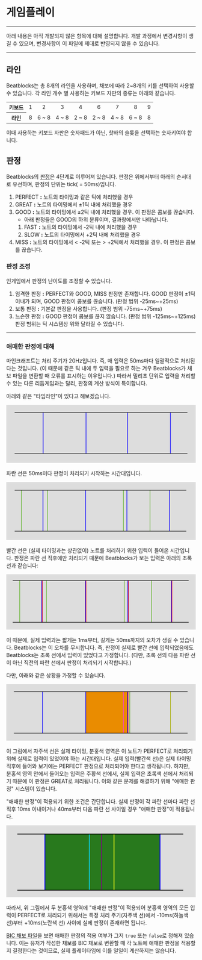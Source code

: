 # 게임플레이

---
아래 내용은 아직 개발되지 않은 항목에 대해 설명합니다. 개발 과정에서 변경사항이 생길 수 있으며, 변경사항이 이 파일에 제대로 반영되지 않을 수 있습니다.

---
## 라인
Beatblocks는 총 8개의 라인을 사용하며, 채보에 따라 2~8개의 키를 선택하여 사용할 수 있습니다.
각 라인 개수 별 사용하는 키보드 자판의 종류는 아래와 같습니다.
<table>
  <tr>
    <th>키보드</th>
    <td align="center">1</td>
    <td align="center">2</td>
    <td align="center">3</td>
    <td align="center">4</td>
    <td align="center">6</td>
    <td align="center">7</td>
    <td align="center">8</td>
    <td align="center">9</td>
  </tr>
  <tr align="center">
    <th>라인</th>
    <td>8</td>
    <td>6 ~ 8</td>
    <td>4 ~ 8</td>
    <td>2 ~ 8</td>
    <td>2 ~ 8</td>
    <td>4 ~ 8</td>
    <td>6 ~ 8</td>
    <td>8</td>
  </tr>
</table>
이때 사용하는 키보드 자판은 숫자패드가 아닌, 핫바의 슬롯을 선택하는 숫자키여야 합니다.

## 판정
Beatblocks의 [판정](../src/main/java/net/spacedvoid/beatblocks/common/Judgements.java)은 4단계로 이루어져 있습니다.
판정은 위에서부터 아래의 순서대로 우선하며, 판정의 단위는 tick( = 50ms)입니다.
1. PERFECT **:** 노트의 타이밍과 같은 틱에 처리했을 경우
2. GREAT **:** 노트의 타이밍에서 ±1틱 내에 처리했을 경우
3. GOOD **:** 노트의 타이밍에서 ±2틱 내에 처리했을 경우. 이 판정은 콤보를 끊습니다.
   - 아래 판정들은 GOOD의 하위 분류이며, 결과창에서만 나타납니다.
    1. FAST **:** 노트의 타이밍에서 -2틱 내에 처리했을 경우
    2. SLOW **:** 노트의 타이밍에서 +2틱 내에 처리했을 경우
4. MISS **:** 노트의 타이밍에서 < -2틱 또는 > +2틱에서 처리했을 경우. 이 판정은 콤보를 끊습니다.

### 판정 조정
인게임에서 판정의 난이도를 조정할 수 있습니다.
1. 엄격한 판정 **:** PERFECT와 GOOD, MISS 판정만 존재합니다. GOOD 판정이 ±1틱 이내가 되며, GOOD 판정이 콤보를 끊습니다. (판정 범위 -25ms~+25ms)
2. 보통 판정 **:** 기본값 판정을 사용합니다. (판정 범위 -75ms~+75ms)
3. 느슨한 판정 **:** GOOD 판정이 콤보를 끊지 않습니다. (판정 범위 -125ms~+125ms)
판정 범위는 틱 시스템상 위와 달라질 수 있습니다.

---
### 애매한 판정에 대해

마인크래프트는 처리 주기가 20Hz입니다. 즉, 매 입력은 50ms마다 일괄적으로 처리된다는 것입니다.
(이 때문에 같은 틱 내에 두 입력을 필요로 하는 겨우 Beatblocks가 채보 파일을 변환할 때 오류를 표시하는 이유입니다.)
따라서 밀리초 단위로 입력을 처리할 수 있는 다른 리듬게임과는 달리, 판정의 계산 방식이 특이합니다.

아래와 같은 "타임라인"이 있다고 해보겠습니다.

![Timeline1](./images/Gameplay_Timeline_1.png)

파란 선은 50ms미다 판정이 처리되기 시작하는 시간대입니다.

![Timeline2](./images/Gameplay_Timeline_2.png)

빨간 선은 (실제 타이밍과는 상관없이) 노트를 처리하기 위한 입력이 들어온 시간입니다.
판정은 파란 선 직후에만 처리되기 때문에 Beatblocks가 보는 입력은 아래의 초록 선과 같습니다:

![Timeline3](./images/Gameplay_Timeline_3.png)

이 때문에, 실제 입력과는 짧게는 1ms부터, 길게는 50ms까지의 오차가 생길 수 있습니다. Beatblocks는 이 오차를 무시합니다.
즉, 판정이 실제로 빨간 선에 입력되었음에도 Beatblocks는 초록 선에서 입력이 있었다고 가정합니다.
(다만, 초록 선의 다음 파란 선이 아닌 직전의 파란 선에서 판정이 처리되기 시작합니다.)

다만, 아래와 같은 상황을 가정할 수 있습니다.

![Timeline4](./images/Gameplay_Timeline_4.png)

이 그림에서 자주색 선은 실제 타이밍, 분홍색 영역은 이 노트가 PERFECT로 처리되기 위해 실제로 입력이 있었어야 하는 시간대입니다.
실제 입력(빨간색 선)은 실제 타이밍 직후에 들어와 보기에는 PERFECT 판정으로 처리되어야 한다고 생각됩니다.
하지만, 분홍색 영역 안에서 들어오는 입력은 주황색 선에서, 실제 입력은 초록색 선에서 처리되기 때문에 이 판정은 GREAT로 처리됩니다.
이와 같은 문제를 해결하기 위해 "애매한 판정" 시스템이 있습니다.

"애매한 판정"이 적용되기 위한 조건은 간단합니다.
실제 판정이 각 파란 선마다 파란 선 직후 10ms 이내이거나 40ms부터 다음 파란 선 사이일 경우 "애매한 판정"이 적용됩니다.

![Timeline5](./images/Gameplay_Timeline_5.png)

따라서, 위 그림에서 두 분홍색 영역에 "애매한 판정"이 적용되어 분홍색 영역의 모든 입력이 PERFECT로 처리되기 위해서는 특정 처리 주기(자주색 선)에서 -10ms(하늘색 선)부터 +10ms(노란색 선) 사이에 실제 판정이 존재하면 됩니다.

[BIC 채보 파일](./Charts.md)을 보면 애매한 판정의 적용 여부가 그저 `true` 또는 `false`로 정해져 있습니다.
이는 유저가 작성한 채보를 BIC 채보로 변환할 때 각 노트에 애매한 판정을 적용할지 결정한다는 것이므로, 실제 플레이타임에 이를 일일이 계산하지는 않습니다.